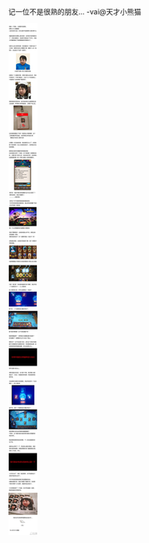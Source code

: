 

记一位不是很熟的朋友... -vai@天才小熊猫

![813e124bdc7e4b7d8534e9a407059e19.jpg](https://raw.githubusercontent.com/wxlzmt/cdn1/master/ext/qw/groups/40014/813e124bdc7e4b7d8534e9a407059e19.jpg)


